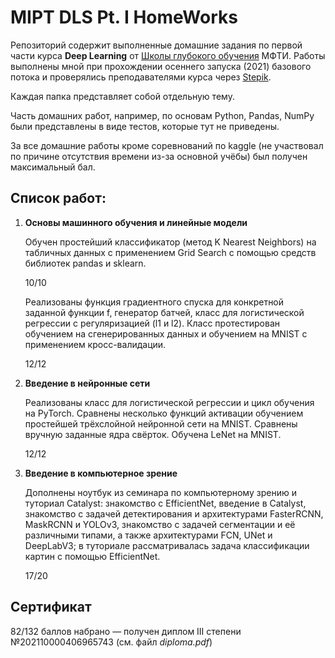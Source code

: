 # MIPT DLS Pt. I HomeWorks

Репозиторий содержит выполненные домашние задания по первой части курса **Deep Learning** от [Школы глубокого обучения](https://www.dlschool.org/) МФТИ.
Работы выполнены мной при прохождении осеннего запуска (2021) базового потока и проверялись преподавателями курса через [Stepik](https://stepik.org/course/82176).

Каждая папка представляет собой отдельную тему. 

Часть домашних работ, например, по основам Python, Pandas, NumPy были представлены в виде тестов, которые тут не приведены.

За все домашние работы кроме соревнований по kaggle (не участвовал по причине отсутствия времени из-за основной учёбы) был получен максимальный бал.

## Список работ:

1. **Основы машинного обучения и линейные модели**
    
    Обучен простейший классификатор (метод K Nearest Neighbors) на табличных данных c применением Grid Search с помощью средств библиотек pandas и sklearn.
    
    10/10
    
    Реализованы функция градиентного спуска для конкретной заданной функции f, генератор батчей, класс для логистической регрессии с регуляризацией (l1 и l2). Класс протестирован обучением на сгенерированных данных и обучением на MNIST с применением кросс-валидации.
    
    12/12

4. **Введение в нейронные сети**

    Реализованы класс для логистической регрессии и цикл обучения на PyTorch. Сравнены несколько функций активации обучением простейшей трёхслойной нейронной сети на MNIST. Сравнены вручную заданные ядра свёрток. Обучена LeNet на MNIST.

    12/12

6. **Введение в компьютерное зрение**

    Дополнены ноутбук из семинара по компьютерному зрению и туториал Catalyst: знакомство с EfficientNet, введение в Catalyst, знакомство с задачей детектирования и архитектурами FasterRCNN, MaskRCNN и YOLOv3, знакомство с задачей сегментации и её различными типами, а также архитектурами FCN, UNet и DeepLabV3; в туториале рассматривалась задача классификации картин с помощью EfficientNet.

    17/20

## Сертификат

82/132 баллов набрано — получен диплом III степени №202110000406965743 (см. файл *diploma.pdf*)
